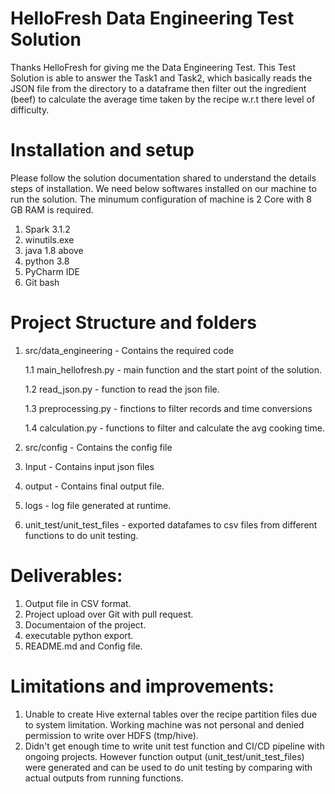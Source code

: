 # HelloFresh Data Engineering Test Solution

Thanks HelloFresh for giving me the Data Engineering Test. This Test Solution is able to answer the Task1 and Task2, which basically reads the JSON file from the directory to a dataframe
then filter out the ingredient (beef) to calculate the average time taken by the recipe w.r.t there level of difficulty.

# Installation and setup

Please follow the solution documentation shared to understand the details steps of installation. We need below softwares installed on our machine to run the solution.
The minumum configuration of machine is 2 Core with 8 GB RAM is required.
1. Spark 3.1.2
2. winutils.exe
3. java 1.8 above
4. python 3.8
5. PyCharm IDE
6. Git bash

# Project Structure and folders

1. src/data_engineering - Contains the required code

   1.1 main_hellofresh.py - main function and the start point of the solution.
   
   1.2 read_json.py - function to read the json file.
   
   1.3 preprocessing.py - finctions to filter records and time conversions
   
   1.4 calculation.py - functions to filter and calculate the avg cooking time.
2. src/config - Contains the config file
3. Input - Contains input json files
4. output - Contains final output file.
5. logs - log file generated at runtime.
6. unit_test/unit_test_files - exported datafames to csv files from different functions to do unit testing.

# Deliverables:
1. Output file in CSV format.
2. Project upload over Git with pull request.
3. Documentaion of the project.
4. executable python export.
5. README.md and Config file.

# Limitations and improvements:
1. Unable to create Hive external tables over the recipe partition files due to system limitation. Working machine was not personal and denied permission to write over HDFS (tmp/hive).
2. Didn't get enough time to write unit test function and CI/CD pipeline with ongoing projects. However function output (unit_test/unit_test_files) were generated and can be used to do unit testing by comparing with actual outputs from running functions.

